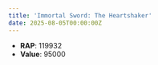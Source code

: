 ```yaml
---
title: 'Immortal Sword: The Heartshaker'
date: 2025-08-05T00:00:00Z
---
```

- **RAP**: 119932
- **Value**: 95000
